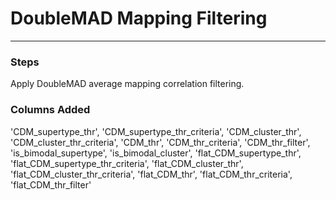 # DoubleMAD Mapping Filtering
---

### Steps

Apply DoubleMAD average mapping correlation filtering.


### Columns Added

'CDM_supertype_thr', 'CDM_supertype_thr_criteria', 'CDM_cluster_thr', 'CDM_cluster_thr_criteria', 'CDM_thr', 'CDM_thr_criteria', 'CDM_thr_filter', 'is_bimodal_supertype', 'is_bimodal_cluster', 'flat_CDM_supertype_thr', 'flat_CDM_supertype_thr_criteria', 'flat_CDM_cluster_thr', 'flat_CDM_cluster_thr_criteria', 'flat_CDM_thr', 'flat_CDM_thr_criteria', 'flat_CDM_thr_filter'
